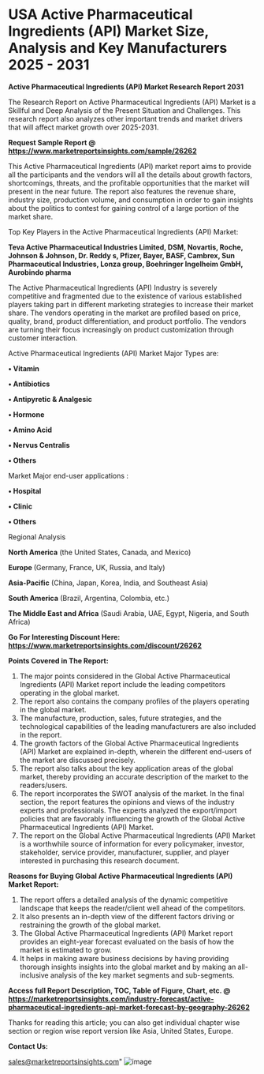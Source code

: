  # USA Active Pharmaceutical Ingredients (API) Market Size, Analysis and Key Manufacturers 2025 - 2031

<strong>Active Pharmaceutical Ingredients (API) Market Research Report 2031</strong>

The Research Report on Active Pharmaceutical Ingredients (API) Market is a Skillful and Deep Analysis of the Present Situation and Challenges. This research report also analyzes other important trends and market drivers that will affect market growth over 2025-2031.

<strong>Request Sample Report @ <a href=https://www.marketreportsinsights.com/sample/26262>https://www.marketreportsinsights.com/sample/26262</a></strong>

This Active Pharmaceutical Ingredients (API) market report aims to provide all the participants and the vendors will all the details about growth factors, shortcomings, threats, and the profitable opportunities that the market will present in the near future. The report also features the revenue share, industry size, production volume, and consumption in order to gain insights about the politics to contest for gaining control of a large portion of the market share.

Top Key Players in the Active Pharmaceutical Ingredients (API) Market:

<strong>Teva Active Pharmaceutical Industries Limited, DSM, Novartis, Roche, Johnson & Johnson, Dr. Reddy s, Pfizer, Bayer, BASF, Cambrex, Sun Pharmaceutical Industries, Lonza group, Boehringer Ingelheim GmbH, Aurobindo pharma</strong>

The Active Pharmaceutical Ingredients (API) Industry is severely competitive and fragmented due to the existence of various established players taking part in different marketing strategies to increase their market share. The vendors operating in the market are profiled based on price, quality, brand, product differentiation, and product portfolio. The vendors are turning their focus increasingly on product customization through customer interaction.

Active Pharmaceutical Ingredients (API) Market Major Types are:

<strong>• Vitamin

• Antibiotics

• Antipyretic & Analgesic

• Hormone

• Amino Acid

• Nervus Centralis

• Others</strong>

Market Major end-user applications :

<strong>• Hospital

• Clinic

• Others</strong>

Regional Analysis

</u><strong><b>North America</b></strong> (the United States, Canada, and Mexico)

<strong><b>Europe </b></strong>(Germany, France, UK, Russia, and Italy)

<strong><b>Asia-Pacific</b></strong> (China, Japan, Korea, India, and Southeast Asia)

<strong><b>South America</b></strong> (Brazil, Argentina, Colombia, etc.)

<strong><b>The Middle East and Africa</b></strong> (Saudi Arabia, UAE, Egypt, Nigeria, and South Africa)

<strong>Go For Interesting Discount Here: <a href=https://www.marketreportsinsights.com/discount/26262>https://www.marketreportsinsights.com/discount/26262</a></strong>

<strong>Points Covered in The Report:</strong>
<ol>
  <li>The major points considered in the Global Active Pharmaceutical Ingredients (API) Market report include the leading competitors operating in the global market.</li>
  <li>The report also contains the company profiles of the players operating in the global market.</li>
  <li>The manufacture, production, sales, future strategies, and the technological capabilities of the leading manufacturers are also included in the report.</li>
  <li>The growth factors of the Global Active Pharmaceutical Ingredients (API) Market are explained in-depth, wherein the different end-users of the market are discussed precisely.</li>
  <li>The report also talks about the key application areas of the global market, thereby providing an accurate description of the market to the readers/users.</li>
  <li>The report incorporates the SWOT analysis of the market. In the final section, the report features the opinions and views of the industry experts and professionals. The experts analyzed the export/import policies that are favorably influencing the growth of the Global Active Pharmaceutical Ingredients (API) Market.</li>
  <li>The report on the Global Active Pharmaceutical Ingredients (API) Market is a worthwhile source of information for every policymaker, investor, stakeholder, service provider, manufacturer, supplier, and player interested in purchasing this research document.</li>
</ol>
<strong>Reasons for Buying Global Active Pharmaceutical Ingredients (API) Market Report:</strong>

<ol>
  <li>The report offers a detailed analysis of the dynamic competitive landscape that keeps the reader/client well ahead of the competitors.</li>
  <li>It also presents an in-depth view of the different factors driving or restraining the growth of the global market.</li>
  <li>The Global Active Pharmaceutical Ingredients (API) Market report provides an eight-year forecast evaluated on the basis of how the market is estimated to grow.</li>
  <li>It helps in making aware business decisions by having providing thorough insights insights into the global market and by making an all-inclusive analysis of the key market segments and sub-segments.</li>
</ol>
<strong>Access full Report Description, TOC, Table of Figure, Chart, etc. @ <a href=https://marketreportsinsights.com/industry-forecast/active-pharmaceutical-ingredients-api-market-forecast-by-geography-26262>https://marketreportsinsights.com/industry-forecast/active-pharmaceutical-ingredients-api-market-forecast-by-geography-26262</a></strong>


Thanks for reading this article; you can also get individual chapter wise section or region wise report version like Asia, United States, Europe.

<strong>Contact Us:</strong>

sales@marketreportsinsights.com"
![image](https://github.com/user-attachments/assets/8e5214ca-ed5b-4a7a-94e3-cd98398242bb)
